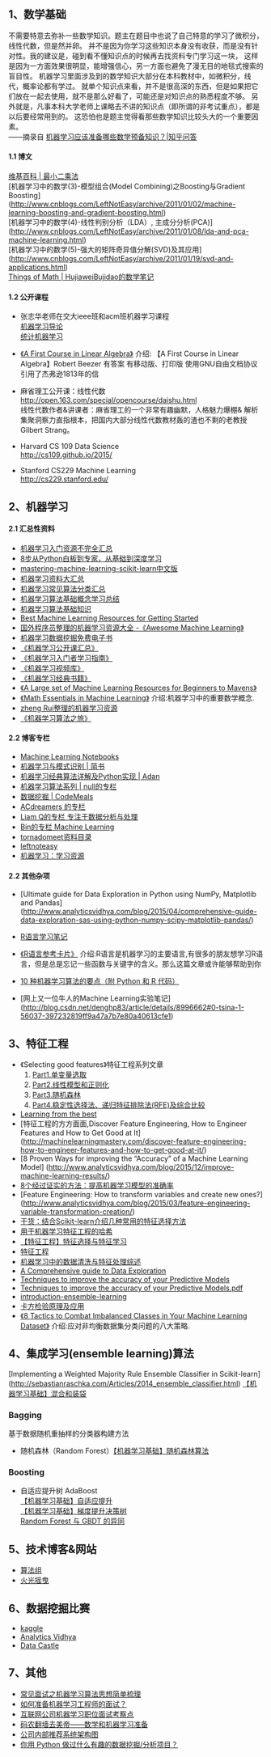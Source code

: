 ## 1、数学基础

   不需要特意去弥补一些数学知识。题主在题目中也说了自己特意的学习了微积分，线性代数，但是然并卵。
并不是因为你学习这些知识本身没有收获，而是没有针对性。我的建议是，碰到看不懂知识点的时候再去找资料专门学习这一块，
这样是因为一方面效果很明显，能增强信心，另一方面也避免了漫无目的地毯式搜索的盲目性。
机器学习里面涉及到的数学知识大部分在本科教材中，如微积分，线代，概率论都有学过。
就单个知识点来看，并不是很高深的东西，但是如果把它们放在一起去使用，就不是那么好看了，可能还是对知识点的熟悉程度不够。
另外就是，凡事本科大学老师上课略去不讲的知识点（即所谓的非考试重点），都是以后要经常用到的。
这恐怕也是题主觉得看那些数学知识比较头大的一个重要因素。  
——摘录自 [机器学习应该准备哪些数学预备知识？|知乎问答](https://www.zhihu.com/question/36324957/answer/67094190)  

#### 1.1 博文
[维基百科 | 最小二乘法](https://zh.wikipedia.org/zh-cn/%E6%9C%80%E5%B0%8F%E4%BA%8C%E4%B9%98%E6%B3%95)  
[机器学习中的数学(3)-模型组合(Model Combining)之Boosting与Gradient Boosting]
(http://www.cnblogs.com/LeftNotEasy/archive/2011/01/02/machine-learning-boosting-and-gradient-boosting.html)  
[机器学习中的数学(4)-线性判别分析（LDA）, 主成分分析(PCA)]
(http://www.cnblogs.com/LeftNotEasy/archive/2011/01/08/lda-and-pca-machine-learning.html)   
[机器学习中的数学(5)-强大的矩阵奇异值分解(SVD)及其应用]
(http://www.cnblogs.com/LeftNotEasy/archive/2011/01/19/svd-and-applications.html)  
[Things of Math | HujiaweiBujidao的数学笔记](http://hujiaweibujidao.github.io/blog/2015/12/30/Things-of-Math/)  

#### 1.2 公开课程
* 张志华老师在交大ieee班和acm班机器学习课程  
  [机器学习导论](http://ocw.sjtu.edu.cn/G2S/OCW/cn/CourseDetails.htm?Id=397)  
  [统计机器学习](http://ocw.sjtu.edu.cn/G2S/OCW/cn/CourseDetails.htm?Id=398)
      
* [《A First Course in Linear Algebra》](http://linear.ups.edu/download.html)
介绍: 【A First Course in Linear Algebra】Robert Beezer 有答案 有移动版、打印版 使用GNU自由文档协议 引用了杰弗逊1813年的信

* 麻省理工公开课：线性代数
<http://open.163.com/special/opencourse/daishu.html>  
线性代数作者&讲课者：麻省理工的一个非常有趣幽默，人格魅力爆棚&
解析集聚洞察力直指根本，把国内大部分线性代数教材轰的渣也不剩的老教授Gilbert Strang。

* Harvard CS 109 Data Science  
<http://cs109.github.io/2015/>

* Stanford CS229 Machine Learning  
<http://cs229.stanford.edu/>


## 2、机器学习
#### 2.1 汇总性资料  
* [机器学习入门资源不完全汇总](http://ml.memect.com/article/machine-learning-guide.html)    
* [8步从Python白板到专家，从基础到深度学习](http://dataunion.org/15057.html)  
* [mastering-machine-learning-scikit-learn中文版](https://muxuezi.github.io/posts/0-perface.html) 
* [机器学习资料大汇总](http://www.kuqin.com/shuoit/20150923/348242.html)  
* [机器学习常见算法分类汇总](http://blog.jobbole.com/77620/)  
* [机器学习算法基础概念学习总结](http://blog.jobbole.com/74716/)  
* [机器学习算法基础知识](http://www.36dsj.com/archives/8911)  
* [Best Machine Learning Resources for Getting Started](http://machinelearningmastery.com/best-machine-learning-resources-for-getting-started/)
* [国外程序员整理的机器学习资源大全 -《Awesome Machine Learning》](https://github.com/josephmisiti/awesome-machine-learning)
* [机器学习数据挖掘免费电子书](https://github.com/josephmisiti/awesome-machine-learning/blob/master/books.md)
* [《机器学习公开课汇总》](http://blog.coursegraph.com/%E6%9C%BA%E5%99%A8%E5%AD%A6%E4%B9%A0%E5%85%AC%E5%BC%80%E8%AF%BE%E6%B1%87%E6%80%BB)
* [《机器学习入门者学习指南》](http://www.guokr.com/post/512037/)
* [《机器学习视频库》](http://work.caltech.edu/library/)
* [《机器学习经典书籍》](http://suanfazu.com/discussion/109/%E6%9C%BA%E5%99%A8%E5%AD%A6%E4%B9%A0%E7%BB%8F%E5%85%B8%E4%B9%A6%E7%B1%8D)
* [《A Large set of Machine Learning Resources for Beginners to Mavens》](http://www.erogol.com/large-set-machine-learning-resources-beginners-mavens/)
* [《Math Essentials in Machine Learning》](http://courses.washington.edu/css490/2012.Winter/lecture_slides/02_math_essentials.pdf) 
介绍:机器学习中的重要数学概念.  
* [zheng Rui整理的机器学习资源](http://zhengrui.github.io/zerryland/ML-CV-Resource.html)
* [《机器学习算法之旅》](http://blog.jobbole.com/60809/)

#### 2.2 博客专栏
* [Machine Learning Notebooks](http://sebastianraschka.com/notebooks/ml-notebooks.html)  
* [机器学习与模式识别 | 简书](http://www.jianshu.com/collection/1395428608b4)  
* [机器学习经典算法详解及Python实现 | Adan](http://blog.csdn.net/suipingsp/article/category/2749113)   
* [机器学习算法系列 | null的专栏](http://blog.csdn.net/google19890102/article/details/39781573)  
* [数据挖掘 | CodeMeals](http://www.cnblogs.com/fengfenggirl/tag/%E6%95%B0%E6%8D%AE%E6%8C%96%E6%8E%98/)
* [ACdreamers 的专栏](http://blog.csdn.net/ACdreamers/article/category/3055457)  
* [Liam Q的专栏 专注于数据分析与处理](http://blog.csdn.net/qll125596718/article/category/909565/2)
* [Bin的专栏  Machine Learning](http://www.cnblogs.com/xbinworld/tag/Machine%20Learning/)
* [tornadomeet资料目录](http://www.cnblogs.com/tornadomeet/archive/2012/05/24/2515980.html)  
* [leftnoteasy ](http://www.cnblogs.com/LeftNotEasy/archive/2011/05/02/recommended-blogspots.html)
* [机器学习：学习资源](http://qianjiye.de/2014/11/machine-learning-resources/)

#### 2.2 其他杂项
* [Ultimate guide for Data Exploration in Python using NumPy, Matplotlib and Pandas]
(http://www.analyticsvidhya.com/blog/2015/04/comprehensive-guide-data-exploration-sas-using-python-numpy-scipy-matplotlib-pandas/)
* [R语言学习笔记 ](http://blog.csdn.net/jack237/article/details/8210598)

* [《R语言参考卡片》](http://cran.r-project.org/doc/contrib/Liu-R-refcard.pdf)
介绍:R语言是机器学习的主要语言,有很多的朋友想学习R语言，但是总是忘记一些函数与关键字的含义。那么这篇文章或许能够帮助到你

* [10 种机器学习算法的要点（附 Python 和 R 代码）](http://blog.jobbole.com/92021/)  
* [网上又一位牛人的Machine Learning实验笔记]
(http://blog.csdn.net/denghp83/article/details/8996662#0-tsina-1-56037-397232819ff9a47a7b7e80a40613cfe1)  

## 3、特征工程 
* 《Selecting good features》特征工程系列文章  
    1. [Part1.单变量选取](http://blog.datadive.net/selecting-good-features-part-i-univariate-selection/)  
    2. [Part2.线性模型和正则化](http://blog.datadive.net/selecting-good-features-part-ii-linear-models-and-regularization/)   
    3. [Part3.随机森林](http://blog.datadive.net/selecting-good-features-part-iii-random-forests/)    
    4. [Part4.稳定性选择法、递归特征排除法(RFE)及综合比较](http://blog.datadive.net/selecting-good-features-part-iv-stability-selection-rfe-and-everything-side-by-side/)     
* [Learning from the best](http://blog.kaggle.com/2014/08/01/learning-from-the-best/)  
* [特征工程的方方面面,Discover Feature Engineering, How to Engineer Features and How to Get Good at It]
  (http://machinelearningmastery.com/discover-feature-engineering-how-to-engineer-features-and-how-to-get-good-at-it/)  
* [8 Proven Ways for improving the “Accuracy” of a Machine Learning Model]
(http://www.analyticsvidhya.com/blog/2015/12/improve-machine-learning-results/)  
* [8个经过证实的方法：提高机器学习模型的准确率](http://www.jianshu.com/p/2a7e201d28c2)  
* [Feature Engineering: How to transform variables and create new ones?]
(http://www.analyticsvidhya.com/blog/2015/03/feature-engineering-variable-transformation-creation/)   
* [干货：结合Scikit-learn介绍几种常用的特征选择方法](http://dataunion.org/14072.html)  
* [用于机器学习特征工程的哈希](http://www.diku.dk/summer-school-2014/course-material/john-langford/hashing_copenhage_2014.pdf)
* [【特征工程】特征选择与特征学习](http://www.jianshu.com/p/ab697790090f)  
* [特征工程](http://www.jianshu.com/p/b2cc338ce9e5)  
* [机器学习中的数据清洗与特征处理综述](http://tech.meituan.com/machinelearning-data-feature-process.html)  
* [A Comprehensive guide to Data Exploration](http://www.analyticsvidhya.com/blog/2016/01/guide-data-exploration/)
* [Techniques to improve the accuracy of your Predictive Models](http://pan.baidu.com/s/1mgKPzo0)
* [Techniques to improve the accuracy of your Predictive Models.pdf](http://pan.baidu.com/s/1eQCokPs)
* [introduction-ensemble-learning](http://www.analyticsvidhya.com/blog/2015/08/introduction-ensemble-learning/)  
* [卡方检验原理及应用](http://segmentfault.com/a/1190000003719712)  
* [《8 Tactics to Combat Imbalanced Classes in Your Machine Learning Dataset》](http://machinelearningmastery.com/tactics-to-combat-imbalanced-classes-in-your-machine-learning-dataset/)
介绍:应对非均衡数据集分类问题的八大策略.


## 4、集成学习(ensemble learning)算法

[Implementing a Weighted Majority Rule Ensemble Classifier in Scikit-learn]
(http://sebastianraschka.com/Articles/2014_ensemble_classifier.html)
[【机器学习基础】混合和装袋](http://www.jianshu.com/p/037e1bad9fa8)  
### Bagging
基于数据随机重抽样的分类器构建方法

   * 随机森林（Random Forest）[【机器学习基础】随机森林算法](http://www.jianshu.com/p/667c9ea6cf96)
  
### Boosting
   * 自适应提升树 AdaBoost  
     [【机器学习基础】自适应提升](http://www.jianshu.com/p/2d5db988662a)   
     [【机器学习基础】梯度提升决策树](http://www.jianshu.com/p/819a21e1e8ef)  
[Random Forest 与 GBDT 的异同](http://blog.csdn.net/wh137795233/article/details/47750151)


## 5、技术博客&网站
* [算法组](http://suanfazu.com/)  
* [火光摇曳](http://www.flickering.cn/)  


## 6、数据挖掘比赛
* [kaggle](https://www.kaggle.com/)
* [Analytics Vidhya](http://datahack.analyticsvidhya.com/)
* [Data Castle](http://pkbigdata.com/)

## 7、其他
* [常见面试之机器学习算法思想简单梳理](http://www.cnblogs.com/tornadomeet/p/3395593.html)
* [如何准备机器学习工程师的面试？](https://www.zhihu.com/question/23259302)
* [互联网公司机器学习职位面试考察点](https://www.zhihu.com/question/25565713/answer/31981961)
* [码农翻墙去美帝——数学和机器学习准备](http://blog.sina.com.cn/s/blog_687bf5050102vawn.html)
* [公司内部推荐系统架构图](https://www.processon.com/view/link/552e1789e4b0193bc0401a86)
* [你用 Python 做过什么有趣的数据挖掘/分析项目？ ](http://mp.weixin.qq.com/s?__biz=MzA3MDg0MjgxNQ==&mid=205835343&idx=1&sn=0874f763cfe839902f686ece64182dfd#rd)  
